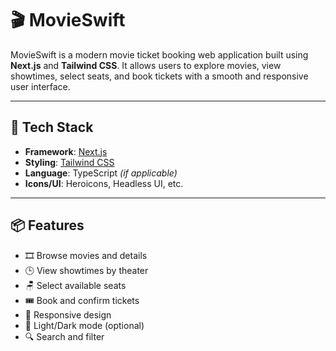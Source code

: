 # 🎬 MovieSwift

MovieSwift is a modern movie ticket booking web application built using **Next.js** and **Tailwind CSS**. It allows users to explore movies, view showtimes, select seats, and book tickets with a smooth and responsive user interface.

---

## 🚀 Tech Stack

- **Framework**: [Next.js](https://nextjs.org/)
- **Styling**: [Tailwind CSS](https://tailwindcss.com/)
- **Language**: TypeScript *(if applicable)*
- **Icons/UI**: Heroicons, Headless UI, etc.

---

## 📦 Features

- 🎞️ Browse movies and details
- 🕒 View showtimes by theater
- 🪑 Select available seats
- 🎟️ Book and confirm tickets
- 📱 Responsive design
- 🌙 Light/Dark mode (optional)
- 🔍 Search and filter
